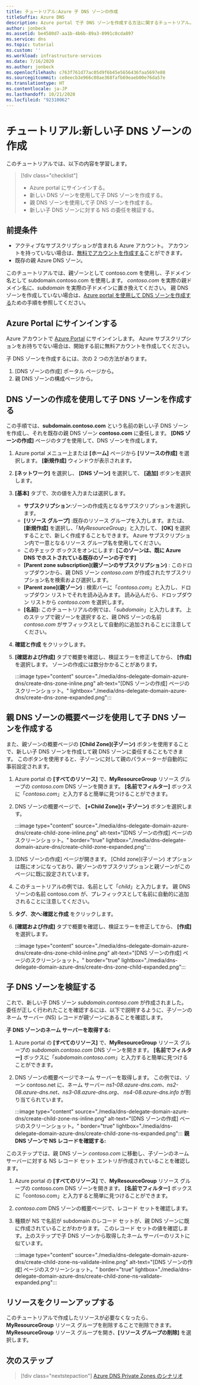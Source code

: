 ```yaml
---
title: チュートリアル:Azure 子 DNS ゾーンの作成
titleSuffix: Azure DNS
description: Azure portal で子 DNS ゾーンを作成する方法に関するチュートリアル。
author: jonbeck
ms.assetid: be4580d7-aa1b-4b6b-89a3-0991c0cda897
ms.service: dns
ms.topic: tutorial
ms.custom: ''
ms.workload: infrastructure-services
ms.date: 7/16/2020
ms.author: jonbeck
ms.openlocfilehash: c763f761d77ac05d9f6b45e5656436faa5697e88
ms.sourcegitcommit: ce8eecb3e966c08ae368fafb69eaeb00e76da57e
ms.translationtype: HT
ms.contentlocale: ja-JP
ms.lasthandoff: 10/21/2020
ms.locfileid: "92310062"
---
```

# <a name="tutorial-creating-a-new-child-dns-zone"></a>チュートリアル:新しい子 DNS ゾーンの作成

このチュートリアルでは、以下の内容を学習します。 

> [!div class="checklist"]
> * Azure portal にサインインする。
> * 新しい DNS ゾーンを使用して子 DNS ゾーンを作成する。
> * 親 DNS ゾーンを使用して子 DNS ゾーンを作成する。
> * 新しい子 DNS ゾーンに対する NS の委任を検証する。



## <a name="prerequisites"></a>前提条件

* アクティブなサブスクリプションが含まれる Azure アカウント。  アカウントを持っていない場合は、[無料でアカウントを作成する](https://azure.microsoft.com/free/?WT.mc_id=A261C142F)ことができます。
* 既存の親 Azure DNS ゾーン。  

このチュートリアルでは、親ゾーンとして contoso.com を使用し、子ドメイン名として subdomain.contoso.com を使用します。  *contoso.com* を実際の親ドメイン名に、*subdomain* を実際の子ドメインに置き換えてください。  親 DNS ゾーンを作成していない場合は、[Azure portal を使用して DNS ゾーンを作成する](https://docs.microsoft.com/azure/dns/dns-getstarted-portal#create-a-dns-zone)ための手順を参照してください。 


## <a name="sign-in-to-azure-portal"></a>Azure Portal にサインインする

Azure アカウントで [Azure Portal](https://portal.azure.com/) にサインインします。
Azure サブスクリプションをお持ちでない場合は、開始する前に無料アカウントを作成してください。

子 DNS ゾーンを作成するには、次の 2 つの方法があります。
1.  [DNS ゾーンの作成] ポータル ページから。
1.  親 DNS ゾーンの構成ページから。


## <a name="create-child-dns-zone-via-create-dns-zone"></a>DNS ゾーンの作成を使用して子 DNS ゾーンを作成する

この手順では、**subdomain.contoso.com** という名前の新しい子 DNS ゾーンを作成し、それを既存の親 DNS ゾーン **contoso.com** に委任します。 **[DNS ゾーンの作成]** ページのタブを使用して、DNS ゾーンを作成します。
1.  Azure portal メニュー上または **[ホーム]** ページから **[リソースの作成]** を選択します。 **[新規作成]** ウィンドウが表示されます。
1.  **[ネットワーク]** を選択し、 **[DNS ゾーン]** を選択して、 **[追加]** ボタンを選択します。

1.  **[基本]** タブで、次の値を入力または選択します。
    * **サブスクリプション**:ゾーンの作成先となるサブスクリプションを選択します。
    * **[リソース グループ]** :既存のリソース グループを入力します。または、 **[新規作成]** を選択し、「*MyResourceGroup*」と入力して、 **[OK]** を選択することで、新しく作成することもできます。 Azure サブスクリプション内で一意となるリソース グループ名を使用してください。
    * このチェック ボックスをオンにします: **[このゾーンは、既に Azure DNS でホストされている既存のゾーンの子です]**
    * **[Parent zone subscription]\(親ゾーンのサブスクリプション\)** : このドロップダウンから、親 DNS ゾーン *contoso.com* が作成されたサブスクリプション名を検索および選択します。
    * **[Parent zone]\(親ゾーン\)** : 検索バーに「*contoso.com*」と入力し、ドロップダウン リストでそれを読み込みます。 読み込んだら、ドロップダウン リストから *contoso.com* を選択します。
    * **[名前]:** このチュートリアルの例では、「*subdomain*」と入力します。 上のステップで親ゾーンを選択すると、親 DNS ゾーンの名前 *contoso.com* がサフィックスとして自動的に追加されることに注意してください。

1. **確認と作成** をクリックします。
1. **[確認および作成]** タブで概要を確認し、検証エラーを修正してから、 **[作成]** を選択します。
ゾーンの作成には数分かかることがあります。

 
    :::image type="content" source="./media/dns-delegate-domain-azure-dns/create-dns-zone-inline.png" alt-text="[DNS ゾーンの作成] ページのスクリーンショット。" lightbox="./media/dns-delegate-domain-azure-dns/create-dns-zone-expanded.png":::

## <a name="create-child-dns-zone-via-parent-dns-zone-overview-page"></a>親 DNS ゾーンの概要ページを使用して子 DNS ゾーンを作成する
また、親ゾーンの概要ページの **[Child Zone]\(子ゾーン\)** ボタンを使用することで、新しい子 DNS ゾーンを作成して親 DNS ゾーンに委任することもできます。 このボタンを使用すると、子ゾーンに対して親のパラメーターが自動的に事前設定されます。 

1.  Azure portal の **[すべてのリソース]** で、**MyResourceGroup** リソース グループの *contoso.com* DNS ゾーンを開きます。 **[名前でフィルター]** ボックスに「*contoso.com*」と入力すると簡単に見つけることができます。
1.  DNS ゾーンの概要ページで、 **[+Child Zone]\(+ 子ゾーン\)** ボタンを選択します。

      :::image type="content" source="./media/dns-delegate-domain-azure-dns/create-child-zone-inline.png" alt-text="[DNS ゾーンの作成] ページのスクリーンショット。" border="true" lightbox="./media/dns-delegate-domain-azure-dns/create-child-zone-expanded.png":::

1.  [DNS ゾーンの作成] ページが開きます。 [Child zone]\(子ゾーン\) オプションは既にオンになっており、親ゾーンのサブスクリプションと親ゾーンがこのページに既に設定されています。
1.  このチュートリアルの例では、名前として「*child*」と入力します。 親 DNS ゾーンの名前 contoso.com が、プレフィックスとして名前に自動的に追加されることに注意してください。
1.  **タグ**、**次へ:確認と作成** をクリックします。
1.  **[確認および作成]** タブで概要を確認し、検証エラーを修正してから、 **[作成]** を選択します。

    :::image type="content" source="./media/dns-delegate-domain-azure-dns/create-dns-zone-child-inline.png" alt-text="[DNS ゾーンの作成] ページのスクリーンショット。" border="true"  lightbox="./media/dns-delegate-domain-azure-dns/create-dns-zone-child-expanded.png":::
## <a name="verify-child-dns-zone"></a>子 DNS ゾーンを検証する
これで、新しい子 DNS ゾーン *subdomain.contoso.com* が作成されました。 委任が正しく行われたことを確認するには、以下で説明するように、子ゾーンのネーム サーバー (NS) レコードが親ゾーンにあることを確認します。  

**子 DNS ゾーンのネーム サーバーを取得する:**

1.  Azure portal の **[すべてのリソース]** で、**MyResourceGroup** リソース グループの *subdomain.contoso.com* DNS ゾーンを開きます。 **[名前でフィルター]** ボックスに「*subdomain.contoso.com*」と入力すると簡単に見つけることができます。
1.  DNS ゾーンの概要ページでネーム サーバーを取得します。 この例では、ゾーン contoso.net に、ネーム サーバー *ns1-08.azure-dns.com、ns2-08.azure-dns.net、ns3-08.azure-dns.org、* *ns4-08.azure-dns.info* が割り当てられています。

      :::image type="content" source="./media/dns-delegate-domain-azure-dns/create-child-zone-ns-inline.png" alt-text="[DNS ゾーンの作成] ページのスクリーンショット。" border="true" lightbox="./media/dns-delegate-domain-azure-dns/create-child-zone-ns-expanded.png":::
**親 DNS ゾーンで NS レコードを確認する:**

このステップでは、親 DNS ゾーン *contoso.com* に移動し、子ゾーンのネーム サーバーに対する NS レコード セット エントリが作成されていることを確認します。

1. Azure portal の **[すべてのリソース]** で、**MyResourceGroup** リソース グループの contoso.com DNS ゾーンを開きます。 **[名前でフィルター]** ボックスに「contoso.com」と入力すると簡単に見つけることができます。
1.  *contoso.com* DNS ゾーンの概要ページで、レコード セットを確認します。
1.  種類が NS で名前が subdomain のレコード セットが、親 DNS ゾーンに既に作成されていることがわかります。 このレコード セットの値を確認します。上のステップで子 DNS ゾーンから取得したネーム サーバーのリストに似ています。

     :::image type="content" source="./media/dns-delegate-domain-azure-dns/create-child-zone-ns-validate-inline.png" alt-text="[DNS ゾーンの作成] ページのスクリーンショット。" border="true" lightbox="./media/dns-delegate-domain-azure-dns/create-child-zone-ns-validate-expanded.png":::
## <a name="clean-up-resources"></a>リソースをクリーンアップする
このチュートリアルで作成したリソースが必要なくなったら、**MyResourceGroup** リソース グループを削除することで削除できます。 **MyResourceGroup** リソース グループを開き、**[リソース グループの削除]** を選択します。



## <a name="next-steps"></a>次のステップ

> [!div class="nextstepaction"]
> [Azure DNS Private Zones のシナリオ](private-dns-scenarios.md)
